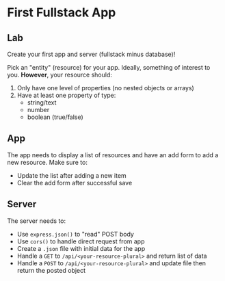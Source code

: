 First Fullstack App
===

## Lab

Create your first app and server (fullstack minus database)!

Pick an "entity" (resource) for your app. Ideally, something of interest to you.
**However**, your resource should:

1. Only have one level of properties (no nested objects or arrays)
1. Have at least one property of type:
    * string/text
    * number
    * boolean (true/false)

## App

The app needs to display a list of resources and have an add form to add a new resource. Make sure to:

* Update the list after adding a new item
* Clear the add form after successful save

## Server

The server needs to:

* Use `express.json()` to "read" POST body
* Use `cors()` to handle direct request from app
* Create a `.json` file with initial data for the app
* Handle a `GET` to `/api/<your-resource-plural>` and return list of data
* Handle a `POST` to `/api/<your-resource-plural>` and update file then return the posted object


